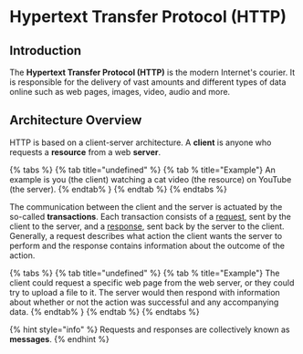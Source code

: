 # Hypertext Transfer Protocol (HTTP)

## Introduction

The **Hypertext Transfer Protocol (HTTP)** is the modern Internet's courier. It is responsible for the delivery of vast amounts and different types of data online such as web pages, images, video, audio and more.

## Architecture Overview

HTTP is based on a client-server architecture. A **client** is anyone who requests a **resource** from a web **server**.

{% tabs %}
{% tab title="undefined" %}
\{% tab % title="Example"} An example is you (the client) watching a cat video (the resource) on YouTube (the server). \{% endtab% }
{% endtab %}
{% endtabs %}

The communication between the client and the server is actuated by the so-called **transactions**. Each transaction consists of a [request](index/), sent by the client to the server, and a [response](index-1/), sent back by the server to the client. Generally, a request describes what action the client wants the server to perform and the response contains information about the outcome of the action.

{% tabs %}
{% tab title="undefined" %}
\{% tab % title="Example"} The client could request a specific web page from the web server, or they could try to upload a file to it. The server would then respond with information about whether or not the action was successful and any accompanying data. \{% endtab% }
{% endtab %}
{% endtabs %}

{% hint style="info" %}
Requests and responses are collectively known as **messages**.
{% endhint %}
